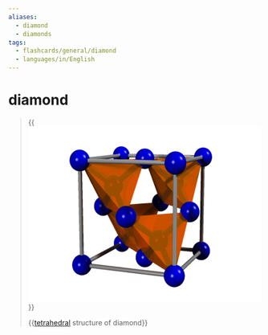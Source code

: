 ```yaml
---
aliases:
  - diamond
  - diamonds
tags:
  - flashcards/general/diamond
  - languages/in/English
---
```


# diamond

> {{![diamond structure](../archives/Wikimedia%20Commons/Diamond%20structure.gif)}}
>
> {{[tetrahedral](tetrahedron.md) structure of diamond}}
